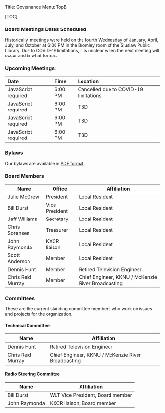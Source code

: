 Title: Governance
Menu: TopB

[TOC]

### Board Meetings Dates Scheduled

Historically, meetings were held on the fourth Wednesday of January,
April, July, and October at 6:00 PM in the Bromley room of the Siuslaw
Public Library. Due to COVID-19 limitations, it is unclear when the
next meeting will occur and in what format.

### Upcoming Meetings:

| Date                                      | Time    | Location                              |
| :---                                      | :---    | :-------                              |
| <div id='meet1'>JavaScript required</div> | 6:00 PM | Cancelled due to COVID-19 limitations |
| <div id='meet2'>JavaScript required</div> | 6:00 PM | TBD                                   |
| <div id='meet3'>JavaScript required</div> | 6:00 PM | TBD                                   |
| <div id='meet4'>JavaScript required</div> | 6:00 PM | TBD                                   |

<script type="text/javascript">
function setFourthWednesdayOfQuarter(dt) {
    // First, calculate the first day of the quarter
    var tmp = dt.getMonth();
    tmp = tmp - tmp % 3;
    dt.setMonth(tmp)
    dt.setDate(1);

    dt.setDate(22) // The 22nd is the earliest possible 4th Wednesday
    /*
      We need to determine how many days out Wednesday is.  Sunday is
      represented as Day 0, so Wednesday is Day 3.  For comprehension,
      here is a table of how many days need to be added to the current
      date to get to a Wednesday and what the code does:

       Current       Needed   10-Current   (10-Current)%7
       Sunday(0)       3          10              3
       Monday(1)       2           9              2
       Tuesday(2)      1           8              1
       Wednesday(3)    0           7              0
       Thursday(4)     6           6              6
       Friday(5)       5           5              5
       Saturday(6)     4           4              4
    */
    dt.setDate(dt.getDate() + (10 - dt.getDay()) % 7)
}

function setNextQuarter(dt) {
    dt.setMonth(dt.getMonth() + 3)
}

function setMeetN(dt, n) {
    document.getElementById('meet' + n).innerText =
	dt.toLocaleDateString([], {year: 'numeric',
				   month: 'long',
				   day: 'numeric'})
}

var now = new Date();
var dt = new Date(now);
var i = 1;
do {
    setFourthWednesdayOfQuarter(dt);
    if (now <= dt) {
	setMeetN(dt, i);
	i += 1;
    }
    setNextQuarter(dt);
} while (i < 5);
</script>

### Bylaws

Our bylaws are available in [PDF format]({static}/pdfs/WLT_Bylaws_2018.pdf).

### Board Members

| Name              | Office         | Affiliation                                        |
| ----              | ------         | -----------                                        |
| Julie McGrew      | President      | Local Resident                                     |
| Bill Durst        | Vice President | Local Resident                                     |
| Jeff Williams     | Secretary      | Local Resident                                     |
| Chris Sorensen    | Treasurer      | Local Resident                                     |
| John Raymonda     | KXCR liaison   | Local Resident                                     |
| Scott Anderson    | Member         | Local Resident                                     |
| Dennis Hunt       | Member         | Retired Television Engineer                        |
| Chris Reid Murray | Member         | Chief Engineer, KKNU / McKenzie River Broadcasting |

### Committees

These are the current standing committee members who work on issues
and projects for the organization.

#### Technical Committee

| Name              | Affiliation                                        |
| ----              | -----------                                        |
| Dennis Hunt       | Retired Television Engineer                        |
| Chris Reid Murray | Chief Engineer, KKNU / McKenzie River Broadcasting |

#### Radio Steering Committee

| Name          | Affiliation                      |
| ----          | -----------                      |
| Bill Durst    | WLT Vice President, Board member |
| John Raymonda | KXCR liaison, Board member       |

